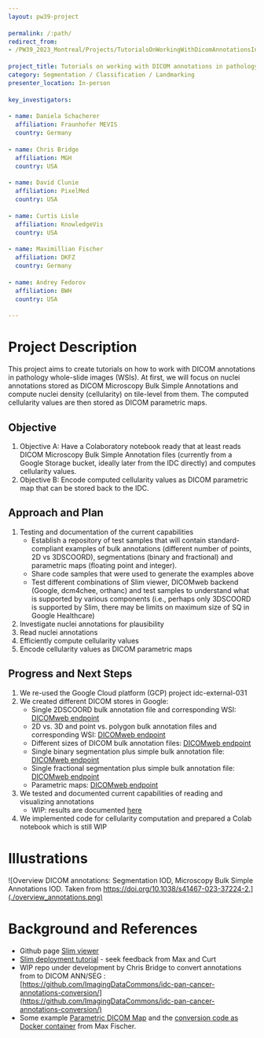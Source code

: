 ```yaml
---
layout: pw39-project

permalink: /:path/
redirect_from:
- /PW39_2023_Montreal/Projects/TutorialsOnWorkingWithDicomAnnotationsInPathologyWholeSlideImages/README.html

project_title: Tutorials on working with DICOM annotations in pathology whole-slide images
category: Segmentation / Classification / Landmarking
presenter_location: In-person

key_investigators:

- name: Daniela Schacherer
  affiliation: Fraunhofer MEVIS
  country: Germany

- name: Chris Bridge
  affiliation: MGH
  country: USA

- name: David Clunie
  affiliation: PixelMed
  country: USA

- name: Curtis Lisle
  affiliation: KnowledgeVis
  country: USA

- name: Maximillian Fischer
  affiliation: DKFZ
  country: Germany

- name: Andrey Fedorov
  affiliation: BWH
  country: USA

---
```


# Project Description

<!-- Add a short paragraph describing the project. -->

This project aims to create tutorials on how to work with DICOM annotations in pathology whole-slide images (WSIs).
At first, we will focus on nuclei annotations stored as DICOM Microscopy Bulk Simple Annotations and compute nuclei density (cellularity) on tile-level from them. The computed cellularity values are then stored as DICOM parametric maps.

## Objective

<!-- Describe here WHAT you would like to achieve (what you will have as end result). -->

1.  Objective A: Have a Colaboratory notebook ready that at least reads DICOM Microscopy Bulk Simple Annotation files (currently from a Google Storage bucket, ideally later from the IDC directly) and computes cellularity values.
2.  Objective B: Encode computed cellularity values as DICOM parametric map that can be stored back to the IDC.

## Approach and Plan

<!-- Describe here HOW you would like to achieve the objectives stated above. -->

1.  Testing and documentation of the current capabilities
    * Establish a repository of test samples that will contain standard-compliant examples of bulk annotations (different number of points, 2D vs 3DSCOORD), segmentations (binary and fractional) and parametric maps (floating point and integer).
    * Share code samples that were used to generate the examples above
    * Test different combinations of Slim viewer, DICOMweb backend (Google, dcm4chee, orthanc) and test samples to understand what is supported by various components (i.e., perhaps only 3DSCOORD is supported by Slim, there may be limits on maximum size of SQ in Google Healthcare)
2.  Investigate nuclei annotations for plausibility
3.  Read nuclei annotations
4.  Efficiently compute cellularity values
5.  Encode cellularity values as DICOM parametric maps

## Progress and Next Steps

1.  We re-used the Google Cloud platform (GCP) project idc-external-031
2.  We created different DICOM stores in Google: 
    * Single 2DSCOORD bulk annotation file and corresponding WSI: [DICOMweb endpoint](https://healthcare.googleapis.com/v1/projects/idc-external-031/locations/us-central1/datasets/single-dicom-annotation-test/dicomStores/single-dicom-annotation-test-store/dicomWeb)
    * 2D vs. 3D and point vs. polygon bulk annotation files and corresponding WSI: [DICOMweb endpoint](https://healthcare.googleapis.com/v1/projects/idc-external-031/locations/us-central1/datasets/2d_3d_point_polygon_annotation_test/dicomStores/2d_3d_point_polygon_annotation_test_store/dicomWeb)
    * Different sizes of DICOM bulk annotation files: [DICOMweb endpoint](https://healthcare.googleapis.com/v1/projects/idc-external-031/locations/us-central1/datasets/diff-sizes-dicom-annotations-test/dicomStores/diff-sizes-dicom-annotations-test-store/dicomWeb)
    * Single binary segmentation plus simple bulk annotation file: [DICOMweb endpoint](https://healthcare.googleapis.com/v1/projects/idc-external-031/locations/us-central1/datasets/segmentations-binary-test/dicomStores/segmentations-binary-test-store/dicomWeb)
    * Single fractional segmentation plus simple bulk annotation file: [DICOMweb endpoint](https://healthcare.googleapis.com/v1/projects/idc-external-031/locations/us-central1/datasets/segmentations-fractional-test/dicomStores/segmentations-fractional-test-store/dicomWeb)
    * Parametric maps: [DICOMweb endpoint](https://healthcare.googleapis.com/v1/projects/idc-external-031/locations/northamerica-northeast1/datasets/pw39-samples/dicomStores/parametric-maps/dicomWeb)
3. We tested and documented current capabilities of reading and visualizing annotations
    * WIP: results are documented [here]()
4. We implemented code for cellularity computation and prepared a Colab notebook which is still WIP

# Illustrations

<!-- Add pictures and links to videos that demonstrate what has been accomplished. -->

![Overview DICOM annotations: Segmentation IOD, Microscopy Bulk Simple Annotations IOD. Taken from https://doi.org/10.1038/s41467-023-37224-2.](./overview_annotations.png)

# Background and References

<!-- If you developed any software, include link to the source code repository.
     If possible, also add links to sample data, and to any relevant publications. -->

* Github page [Slim viewer](https://github.com/ImagingDataCommons/slim)
* [Slim deployment tutorial](https://docs.google.com/document/d/1857jb_wKHqyGOd49UirujDDrFE8fUPfimZPXJ19zSF4/edit?usp=sharing) - seek feedback from Max and Curt
* WIP repo under development by Chris Bridge to convert annotations from to DICOM ANN/SEG : [https://github.com/ImagingDataCommons/idc-pan-cancer-annotations-conversion/](https://github.com/ImagingDataCommons/idc-pan-cancer-annotations-conversion/)
* Some example [Parametric DICOM Map]([https://www.dropbox.com/scl/fo/yrbm7v2iyx6fh9jgsae1w/h?dl=0&rlkey=hxiagbbp486o3nj480skx0yw7](https://console.cloud.google.com/storage/browser/pw39-parametric-map;tab=objects?project=idc-external-031&prefix=&forceOnObjectsSortingFiltering=false)) and the [conversion code as Docker container](https://github.com/maxfscher/DICOMwsiWorkflow/tree/main) from Max Fischer.
